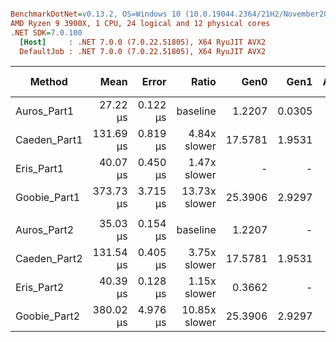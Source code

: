 ``` ini

BenchmarkDotNet=v0.13.2, OS=Windows 10 (10.0.19044.2364/21H2/November2021Update)
AMD Ryzen 9 3900X, 1 CPU, 24 logical and 12 physical cores
.NET SDK=7.0.100
  [Host]     : .NET 7.0.0 (7.0.22.51805), X64 RyuJIT AVX2
  DefaultJob : .NET 7.0.0 (7.0.22.51805), X64 RyuJIT AVX2


```
|       Method |      Mean |    Error |         Ratio |    Gen0 |   Gen1 | Allocated |   Alloc Ratio |
|------------- |----------:|---------:|--------------:|--------:|-------:|----------:|--------------:|
|  Auros_Part1 |  27.22 μs | 0.122 μs |      baseline |  1.2207 | 0.0305 |   10312 B |               |
| Caeden_Part1 | 131.69 μs | 0.819 μs |  4.84x slower | 17.5781 | 1.9531 |  147968 B |  14.349x more |
|   Eris_Part1 |  40.07 μs | 0.450 μs |  1.47x slower |       - |      - |      80 B | 128.900x less |
| Goobie_Part1 | 373.73 μs | 3.715 μs | 13.73x slower | 25.3906 | 2.9297 |  213880 B |  20.741x more |
|              |           |          |               |         |        |           |               |
|  Auros_Part2 |  35.03 μs | 0.154 μs |      baseline |  1.2207 |      - |   10312 B |               |
| Caeden_Part2 | 131.54 μs | 0.405 μs |  3.75x slower | 17.5781 | 1.9531 |  148016 B |   14.35x more |
|   Eris_Part2 |  40.39 μs | 0.128 μs |  1.15x slower |  0.3662 |      - |    3520 B |    2.93x less |
| Goobie_Part2 | 380.02 μs | 4.976 μs | 10.85x slower | 25.3906 | 2.9297 |  213960 B |   20.75x more |
